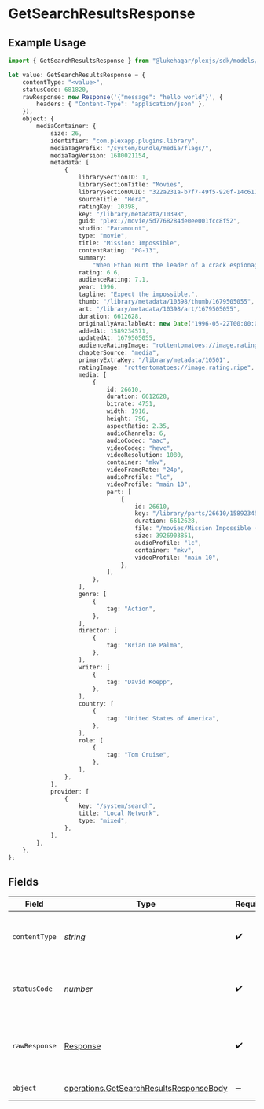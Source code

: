 # GetSearchResultsResponse

## Example Usage

```typescript
import { GetSearchResultsResponse } from "@lukehagar/plexjs/sdk/models/operations";

let value: GetSearchResultsResponse = {
    contentType: "<value>",
    statusCode: 681820,
    rawResponse: new Response('{"message": "hello world"}', {
        headers: { "Content-Type": "application/json" },
    }),
    object: {
        mediaContainer: {
            size: 26,
            identifier: "com.plexapp.plugins.library",
            mediaTagPrefix: "/system/bundle/media/flags/",
            mediaTagVersion: 1680021154,
            metadata: [
                {
                    librarySectionID: 1,
                    librarySectionTitle: "Movies",
                    librarySectionUUID: "322a231a-b7f7-49f5-920f-14c61199cd30",
                    sourceTitle: "Hera",
                    ratingKey: 10398,
                    key: "/library/metadata/10398",
                    guid: "plex://movie/5d7768284de0ee001fcc8f52",
                    studio: "Paramount",
                    type: "movie",
                    title: "Mission: Impossible",
                    contentRating: "PG-13",
                    summary:
                        "When Ethan Hunt the leader of a crack espionage team whose perilous operation has gone awry with no explanation discovers that a mole has penetrated the CIA he's surprised to learn that he's the No. 1 suspect. To clear his name Hunt now must ferret out the real double agent and in the process even the score.",
                    rating: 6.6,
                    audienceRating: 7.1,
                    year: 1996,
                    tagline: "Expect the impossible.",
                    thumb: "/library/metadata/10398/thumb/1679505055",
                    art: "/library/metadata/10398/art/1679505055",
                    duration: 6612628,
                    originallyAvailableAt: new Date("1996-05-22T00:00:00Z"),
                    addedAt: 1589234571,
                    updatedAt: 1679505055,
                    audienceRatingImage: "rottentomatoes://image.rating.upright",
                    chapterSource: "media",
                    primaryExtraKey: "/library/metadata/10501",
                    ratingImage: "rottentomatoes://image.rating.ripe",
                    media: [
                        {
                            id: 26610,
                            duration: 6612628,
                            bitrate: 4751,
                            width: 1916,
                            height: 796,
                            aspectRatio: 2.35,
                            audioChannels: 6,
                            audioCodec: "aac",
                            videoCodec: "hevc",
                            videoResolution: 1080,
                            container: "mkv",
                            videoFrameRate: "24p",
                            audioProfile: "lc",
                            videoProfile: "main 10",
                            part: [
                                {
                                    id: 26610,
                                    key: "/library/parts/26610/1589234571/file.mkv",
                                    duration: 6612628,
                                    file: "/movies/Mission Impossible (1996)/Mission Impossible (1996) Bluray-1080p.mkv",
                                    size: 3926903851,
                                    audioProfile: "lc",
                                    container: "mkv",
                                    videoProfile: "main 10",
                                },
                            ],
                        },
                    ],
                    genre: [
                        {
                            tag: "Action",
                        },
                    ],
                    director: [
                        {
                            tag: "Brian De Palma",
                        },
                    ],
                    writer: [
                        {
                            tag: "David Koepp",
                        },
                    ],
                    country: [
                        {
                            tag: "United States of America",
                        },
                    ],
                    role: [
                        {
                            tag: "Tom Cruise",
                        },
                    ],
                },
            ],
            provider: [
                {
                    key: "/system/search",
                    title: "Local Network",
                    type: "mixed",
                },
            ],
        },
    },
};
```

## Fields

| Field                                                                                                     | Type                                                                                                      | Required                                                                                                  | Description                                                                                               |
| --------------------------------------------------------------------------------------------------------- | --------------------------------------------------------------------------------------------------------- | --------------------------------------------------------------------------------------------------------- | --------------------------------------------------------------------------------------------------------- |
| `contentType`                                                                                             | *string*                                                                                                  | :heavy_check_mark:                                                                                        | HTTP response content type for this operation                                                             |
| `statusCode`                                                                                              | *number*                                                                                                  | :heavy_check_mark:                                                                                        | HTTP response status code for this operation                                                              |
| `rawResponse`                                                                                             | [Response](https://developer.mozilla.org/en-US/docs/Web/API/Response)                                     | :heavy_check_mark:                                                                                        | Raw HTTP response; suitable for custom response parsing                                                   |
| `object`                                                                                                  | [operations.GetSearchResultsResponseBody](../../../sdk/models/operations/getsearchresultsresponsebody.md) | :heavy_minus_sign:                                                                                        | Search Results                                                                                            |